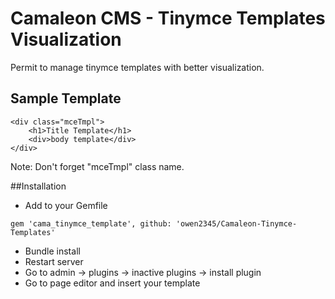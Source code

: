 # Camaleon CMS - Tinymce Templates Visualization
Permit to manage tinymce templates with better visualization.
## Sample Template
```
<div class="mceTmpl">
    <h1>Title Template</h1>
    <div>body template</div>
</div>
```
Note: Don't forget "mceTmpl" class name.

##Installation
* Add to your Gemfile
```
gem 'cama_tinymce_template', github: 'owen2345/Camaleon-Tinymce-Templates'
```
* Bundle install
* Restart server
* Go to admin -> plugins -> inactive plugins -> install plugin
* Go to page editor and insert your template
